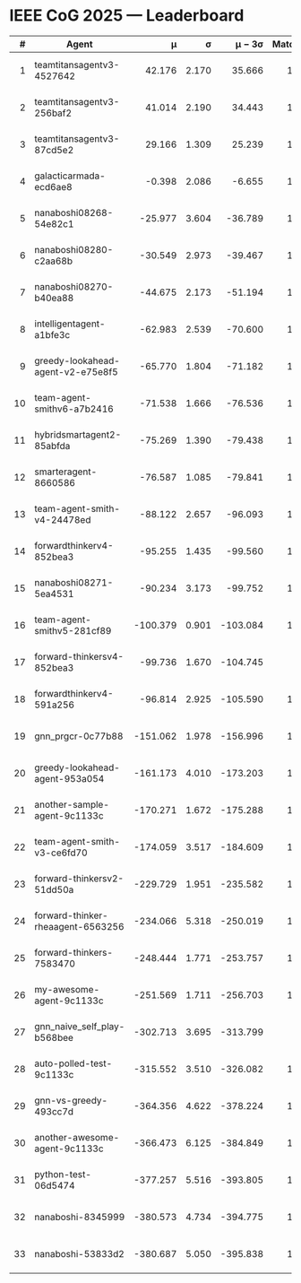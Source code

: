 # IEEE CoG 2025 — Leaderboard

| # | Agent | μ | σ | μ − 3σ | Matches | Updated |
|---:|---|---:|---:|---:|---:|---|
| 1 | teamtitansagentv3-4527642 | 42.176 | 2.170 | 35.666 | 1280 | 2025-09-01 06:34 |
| 2 | teamtitansagentv3-256baf2 | 41.014 | 2.190 | 34.443 | 1598 | 2025-09-01 06:34 |
| 3 | teamtitansagentv3-87cd5e2 | 29.166 | 1.309 | 25.239 | 1438 | 2025-09-01 06:34 |
| 4 | galacticarmada-ecd6ae8 | -0.398 | 2.086 | -6.655 | 1380 | 2025-09-01 06:34 |
| 5 | nanaboshi08268-54e82c1 | -25.977 | 3.604 | -36.789 | 1580 | 2025-09-01 06:34 |
| 6 | nanaboshi08280-c2aa68b | -30.549 | 2.973 | -39.467 | 1400 | 2025-09-01 06:34 |
| 7 | nanaboshi08270-b40ea88 | -44.675 | 2.173 | -51.194 | 1400 | 2025-09-01 06:34 |
| 8 | intelligentagent-a1bfe3c | -62.983 | 2.539 | -70.600 | 1169 | 2025-09-01 06:34 |
| 9 | greedy-lookahead-agent-v2-e75e8f5 | -65.770 | 1.804 | -71.182 | 1710 | 2025-09-01 06:34 |
| 10 | team-agent-smithv6-a7b2416 | -71.538 | 1.666 | -76.536 | 1500 | 2025-09-01 06:34 |
| 11 | hybridsmartagent2-85abfda | -75.269 | 1.390 | -79.438 | 1166 | 2025-09-01 06:34 |
| 12 | smarteragent-8660586 | -76.587 | 1.085 | -79.841 | 1109 | 2025-09-01 06:34 |
| 13 | team-agent-smith-v4-24478ed | -88.122 | 2.657 | -96.093 | 1180 | 2025-09-01 06:34 |
| 14 | forwardthinkerv4-852bea3 | -95.255 | 1.435 | -99.560 | 1275 | 2025-09-01 06:34 |
| 15 | nanaboshi08271-5ea4531 | -90.234 | 3.173 | -99.752 | 1280 | 2025-09-01 06:34 |
| 16 | team-agent-smithv5-281cf89 | -100.379 | 0.901 | -103.084 | 1420 | 2025-09-01 06:34 |
| 17 | forward-thinkersv4-852bea3 | -99.736 | 1.670 | -104.745 | 943 | 2025-09-01 06:34 |
| 18 | forwardthinkerv4-591a256 | -96.814 | 2.925 | -105.590 | 1150 | 2025-09-01 06:34 |
| 19 | gnn_prgcr-0c77b88 | -151.062 | 1.978 | -156.996 | 1300 | 2025-09-01 06:34 |
| 20 | greedy-lookahead-agent-953a054 | -161.173 | 4.010 | -173.203 | 1530 | 2025-09-01 06:34 |
| 21 | another-sample-agent-9c1133c | -170.271 | 1.672 | -175.288 | 1700 | 2025-09-01 06:34 |
| 22 | team-agent-smith-v3-ce6fd70 | -174.059 | 3.517 | -184.609 | 1260 | 2025-09-01 06:34 |
| 23 | forward-thinkersv2-51dd50a | -229.729 | 1.951 | -235.582 | 1180 | 2025-09-01 06:34 |
| 24 | forward-thinker-rheaagent-6563256 | -234.066 | 5.318 | -250.019 | 1600 | 2025-09-01 06:34 |
| 25 | forward-thinkers-7583470 | -248.444 | 1.771 | -253.757 | 1480 | 2025-09-01 06:34 |
| 26 | my-awesome-agent-9c1133c | -251.569 | 1.711 | -256.703 | 1320 | 2025-09-01 06:34 |
| 27 | gnn_naive_self_play-b568bee | -302.713 | 3.695 | -313.799 | 620 | 2025-09-01 06:34 |
| 28 | auto-polled-test-9c1133c | -315.552 | 3.510 | -326.082 | 1720 | 2025-09-01 06:34 |
| 29 | gnn-vs-greedy-493cc7d | -364.356 | 4.622 | -378.224 | 1660 | 2025-09-01 06:34 |
| 30 | another-awesome-agent-9c1133c | -366.473 | 6.125 | -384.849 | 1640 | 2025-09-01 06:34 |
| 31 | python-test-06d5474 | -377.257 | 5.516 | -393.805 | 1180 | 2025-09-01 06:34 |
| 32 | nanaboshi-8345999 | -380.573 | 4.734 | -394.775 | 1300 | 2025-09-01 06:34 |
| 33 | nanaboshi-53833d2 | -380.687 | 5.050 | -395.838 | 1400 | 2025-09-01 06:34 |
